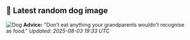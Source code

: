 ## 🐶 Latest random dog image
![Dog](https://images.dog.ceo/breeds/terrier-border/n02093754_6623.jpg)
**Advice:** "Don't eat anything your grandparents wouldn't recognise as food."
*Updated: 2025-08-03 19:33 UTC*
